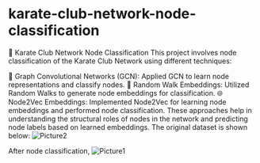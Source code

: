 # karate-club-network-node-classification

🥋 Karate Club Network Node Classification
This project involves node classification of the Karate Club Network using different techniques:

🧠 Graph Convolutional Networks (GCN): Applied GCN to learn node representations and classify nodes.
🎲 Random Walk Embeddings: Utilized Random Walks to generate node embeddings for classification.
🌐 Node2Vec Embeddings: Implemented Node2Vec for learning node embeddings and performed node classification.
These approaches help in understanding the structural roles of nodes in the network and predicting node labels based on learned embeddings. The original dataset is shown below: 
![Picture2](https://github.com/muhammadtalha72014/karate-club-network-node-classification/assets/173653061/ed2ac53a-c623-47ea-bac6-bac3e4ffa48c)

After node classification,
![Picture1](https://github.com/muhammadtalha72014/karate-club-network-node-classification/assets/173653061/0f59720a-0a5c-44a3-b220-69bb8de7dcd4)


